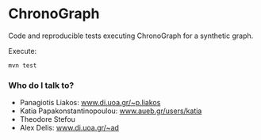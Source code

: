 # ChronoGraph

Code and reproducible tests executing ChronoGraph for a synthetic graph.

Execute:

```
mvn test
```

### Who do I talk to? ###

* Panagiotis Liakos: www.di.uoa.gr/~p.liakos
* Katia Papakonstantinopoulou: www.aueb.gr/users/katia
* Theodore Stefou
* Alex Delis: www.di.uoa.gr/~ad
